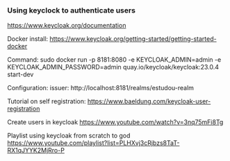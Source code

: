 ### Using keyclock to authenticate users

https://www.keycloak.org/documentation

Docker install:
https://www.keycloak.org/getting-started/getting-started-docker

Command:
sudo docker run -p 8181:8080 -e KEYCLOAK_ADMIN=admin -e KEYCLOAK_ADMIN_PASSWORD=admin quay.io/keycloak/keycloak:23.0.4 start-dev

Configuration:
issuer: http://localhost:8181/realms/estudou-realm

Tutorial on self registration:
https://www.baeldung.com/keycloak-user-registration

Create users in keycloak
https://www.youtube.com/watch?v=3nq75mFi8Tg

Playlist using keycloak from scratch to god
https://www.youtube.com/playlist?list=PLHXvj3cRjbzs8TaT-RX1qJYYK2MjRro-P